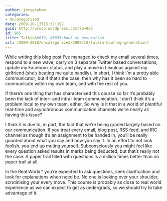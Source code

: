 ```yaml
---
author: jorygraham
categories:
- Uncategorized
date: 2009-10-13T15:37:19Z
guid: http://ucosp.wordpress.com/?p=965
id: 965
title: Talkin&#039; &#039;bout my generation
url: /2009-2010/uncategorized/2009/10/talkin-bout-my-generation/
---
```


While writing this blog post I&#8217;ve managed to check my email several times, respond to a new wave, carry on 3 separate Twitter based conversations, update my Facebook status, and play a move in Lexulous against my girlfriend (she&#8217;s beating me quite handily). In short, I think I&#8217;m a pretty able communicator; but if that&#8217;s the case, then why has it been so hard to communicate within my own team, and with the rest of you.

If there&#8217;s one thing that has characterised this course so far it&#8217;s probably been the lack of inter- and intra- team communication. I don&#8217;t think it&#8217;s a problem local to my own team, either. So why is it that in a world of plentiful real-time and asynchronous communication channels we&#8217;re nearly all having this issue?

I think it is due to, in part, the fact that we&#8217;re being graded largely based on our communication. If you treat every email, blog post, RSS feed, and IRC channel as though it&#8217;s an assignment to be handed in, you&#8217;ll be really guarded about what you say and how you say it. In an effort to not look foolish, you end up muting yourself. Subconsciously you might feel like every question asked results in marks being deducted, but that&#8217;s really not the case. A paper trail filled with questions is a million times better than no paper trail at all.

In the Real World™ you&#8217;re expected to ask questions, seek clarification and look for explanations when need be. No one is looking over your shoulder, scrutinising your every move. This course is probably as close to real world experience as we can expect to get as undergrads, so we should try to take advantage of it.